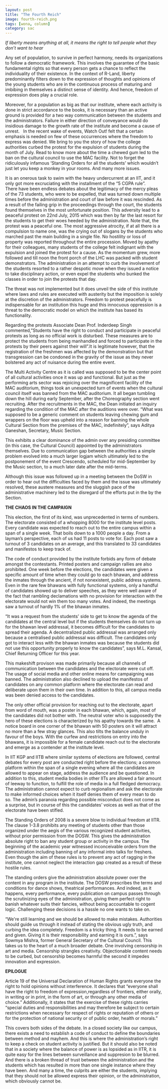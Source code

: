 ```yaml
---
layout: post
title: "The Fourth Reich"
image: fourth-reich.png
tags: [wona, column]
category: sac
---
```


_If liberty means anything at all, it means the right to tell people what they don’t want to hear_


Any set of population, to survive in perfect harmony, needs its organizations to follow a democratic framework. This involves the guarantee of the basic fundamental rights so that every person gets a chance to reflect the individuality of their existence. In the context of R-Land, liberty predominantly filters down to the expression of thoughts and opinions of the young students who are in the continuous process of maturing and imbibing in themselves a distinct sense of identity. And
hence, freedom of expression does play a crucial role.

Moreover, for a population as big as that our institute, where each activity is done in strict accordance to the books, it is necessary than an active ground is provided for a two way communication between the students and the administrators. Failure in either direction of conveyance would do insidious damage to the growth rate of the institute and become a cause of unrest.
 
In the recent wake of events, Watch Out! felt that a certain emphasis is needed on few of these occurrences where the freedom to express was denied. We bring to you the story of how the college authorities curbed the protest for the expulsion of students during the month of July. Read to know more about the time a chewed gum led to the ban on the cultural council to use the MAC facility. Not to forget the ridiculously infamous ‘Standing Orders for all the students’ which wouldn’t just let
you keep a monkey in your rooms. And many more issues.

It is an onerous task to swim with the heavy undercurrent at an IIT, and it only got more excruciating with the installment of the “5 CGPA rule”.               
There have been endless debates about the legitimacy of the mercy pleas of the 73 students, who were to be expelled, that was turned down multiple times before the administration and court of law before it was rescinded. As a result of the failing grip in the proceedings through the court, the students found themselves in the most unfortunate position. This adversity lead to a peaceful protest on 22nd July, 2015 which was then by far the last resort for the students to get their woes heeded by
the administration. 
Note that, the protest was a peaceful one. The most aggressive atrocity, if at all there is a compulsion to name one, was the crying out of slogans by the students who marched past the main building in a single file. No hostility or loss of property was reported throughout the entire procession. Moved by apathy for their colleagues, many students of the college felt indignant with the expulsion and joined the protest for a cause. As the momentum grew, more followed and till noon the front porch
of the LHC was packed with student demonstrators. The administration in an attempt to curb the involvement of the students resorted to a rather despotic move when they issued a notice to take disciplinary action, or even expel the students who bunked the classes in order to join the protests that day. 

The threat was not implemented but it does unveil the side of this institute where laws and rules are executed with austerity but the imposition is solely at the discretion of the administrators. Freedom to protest peacefully is indispensable for an institution this huge and this innocuous oppression is a threat to the democratic model on which the institute has based its functionality. 
  

Regarding the protests Associate Dean Prof. Inderdeep Singh commented,”Students have the right to conduct and participate in peaceful protests as long as no official work is disturbed. These measures are to protect the students from being manhandled and forced to participate in the protests by their peers against their will”.It is legitimate however, that the registration of the freshmen was affected by the demonstration but that transgression can be condoned in the gravity of
the issue as they never bolstered any act of nuisance during the entire event.   
 
The Multi Activity Centre as it is called was supposed to be the center point of all cultural activities once it was up and functional. But just as the performing arts sector was rejoicing over the magnificent facility of the MAC auditorium, things took an unexpected turn of events when the cultural council itself was banned from the MAC auditorium. It all began tumbling down the hill during early September, after the Choreography section went recruiting. After the recruitments in the MAC, the
 Dean initiated an inquiry regarding the condition of the MAC after the auditions were over. “What was supposed to be a generic comment on students leaving chewing gum and wrappers on the floor was upheld into a reason for banning the whole Cultural Section from the premises of the MAC, indefinitely”, says Aditya Ganeshan, Secretary, Music Section.

This exhibits a clear dominance of the admin over any presiding committee (in this case, the Cultural Council) appointed by the administrators themselves. Due to communication gap between the authorities a simple problem evolved into a much larger logjam which ultimately led to the postponement of the event Crescendo, scheduled for mid-September by the Music section, to a much later date after the mid-terms.

Although this issue was followed up in a meeting between the DoSW in order to hear out the difficulties faced by them and the issue was ultimately resolved, these austere measures and the sluggish pace of the administrative machinery led to the disregard of the efforts put in the by the Section.

__THE CHAOS IN THE CAMPAIGN__

This election, the first of its kind, was unprecedented in terms of numbers. The electorate consisted of a whopping 8000 for the institute level posts. Every candidate was expected to reach out to the entire campus within a span of a single week. That boils down to a 1000 people a day. From a layman’s perspective, each of us had 11 posts to vote for. Each post saw a turnout of 3 candidates on an average, and this translated to 33 candidates and manifestos to keep track of.

The code of conduct provided by the institute forbids any form of debate amongst the contestants. Printed posters and campaign rallies are also prohibited. One week before the elections, the candidates were given a specific amount of time when they could go to each bhawan, and address the inmates through the ancient, if not nonexistent, public address systems. Even in the rare few bhawans with fully functional systems, only a handful of candidates showed up to deliver speeches, as they were
 well aware of the fact that rambling declamations with no provision for interaction with the electorate would not win them too many votes. And indeed, the meetings saw a turnout of hardly 1% of the bhawan inmates.

“It was a request from the students' side to get to know the agenda of the candidates at the central level but if the students themselves do not turn up for the bhawan level addressal, it becomes difficult for the candidates to spread their agenda. A decentralized public addressal was arranged only because a centralised public addressal was difficult. The candidates only got to interact less with the bhawan inmates was because the students did not use this opportunity properly to know the
 candidates”, says M.L. Kansal, Chief Returning Officer for this year. 

This makeshift provison was made primarily because all channels of communication between the candidates and the electorate were cut off. The usage of social media and other online means for campaigning was banned. The administration also declined to upload the manifestos of candidates on any common platform where the electorate can read and deliberate upon them in their own time. In addition to this, all campus media was been denied access to the candidates.

The only other official provision for reaching out to the electorate, apart from word of mouth, was a poster in each bhawan, which, again, most of the candidates did not bother with. The neutral voter who is supposedly the hero of these elections is characterized by his apathy towards the same.  A notice board in one corner of the bhawan with 50 posters on it will attract no more than a few stray glances. This also tilts the balance unduly in favour of the boys. With the curfew and
 restrictions on entry into the bhawans, it is impossible for a female candidate reach out to the electorate and emerge as a contender at the institute level.

In IIT KGP and IITB where similar systems of elections are followed, central debates for every post are conducted right before the elections; a common platform within the span of a single evening where all the candidates are allowed to appear on stage, address the audience and be questioned. In addition to this, student media bodies in other IITs are allowed a fair amount of leeway to function, to fulfill the role of media in a full fledged democracy.
 The administration cannot expect to curb regionalism and ask the electorate to make informed choices when it itself denies them of every mean to do so. The admin’s paranoia regarding possible misconduct does not come as a surprise, but in course of this the candidates’ voices as well as that of the electorate have been stifled.

The Standing Orders of 2008 is a severe blow to individual freedom at IITR. The clause 1-3.8 prohibits any meeting of students other than those organized under the aegis of the various recognized student activities, without prior permission from the DOSW. This gives the administration absolute right to ban any student group or activity in the campus. The beginning of the academic year witnessed inconceivable orders from the administration including banning of any informal intro talks for
 freshers. Even though the aim of these rules is to prevent any act of ragging in the institute, one cannot neglect the interaction gap created as a result of these hostile rules. 

The standing orders give the administration absolute power over the content in any program in the institute. The DOSW prescribes the terms and conditions for dance shows, theatrical performances. And indeed, as it happens, every performance, every publication on campus passes through the scrutinizing eyes of the administration, giving them perfect right to banish whatever suits their fancies, without being accountable to cogent logic. Challenging these decisions is a hassle no one
 wants to take on.
 
“We're still learning and we should be allowed to make mistakes. Authorities should guide us through it instead of stating the obvious ugly truth, and curbing the idea completely. Freedom is a tricky thing. It needs to be earned and given. Giving it is their responsibility and earning it is ours.”, says Sowmya Mishra, former General Secretary of the Cultural Council.
 This takes us to the heart of a much broader debate. One involving censorship in art and media. Censorship strangles creativity. Objectionable content needs to be curbed, but censorship becomes harmful the second it impedes innovation and expression.

__EPILOGUE__

 Article 19 of the Universal Declaration of Human Rights grants everyone the right to hold opinions without interference. It declares that “everyone shall have the right to freedom of expression,regardless of frontiers, either orally, in writing or in print, in the form of art, or through any other media of choice.” Additionally, it states that the exercise of these rights carries “special duties and responsibilities and may therefore be subject to certain restrictions when necessary
 for respect of rights or reputation of others or for the protection of national security or of public order, health or morals.”

This covers both sides of the debate. In a closed society like our campus, there exists a need to establish a code of conduct to define the boundaries between method and mayhem. And this is where the administration’s right to keep a check on student activity is justified. But it should also be noted that in a society where the balance of power is as lopsided as in IITR, it is quite easy for the lines between surveillance and suppresion to be blurred. And there is a broken thread of trust
between the administration and the students which has resulted in more than one single instance where they have been. And many a time, the culprits are either the students, implying that they should not be allowed express their opinion, or the administration, which obviously cannot be.
